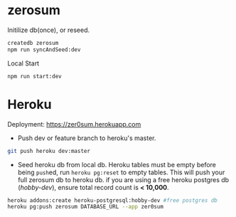 # zerosum

Initilize db(once), or reseed.

```bash
createdb zerosum
npm run syncAndSeed:dev
```

Local Start

```
npm run start:dev
```

# Heroku

Deployment: https://zer0sum.herokuapp.com

-   Push dev or feature branch to heroku's master.

```bash
git push heroku dev:master
```

-   Seed heroku db from local db. Heroku tables must be empty before being `push`ed, run `heroku pg:reset` to empty tables. This will push your full zerosum db to heroku db. if you are using a free heroku postgres db (_hobby-dev_), ensure total record count is **< 10,000**.

```bash
heroku addons:create heroku-postgresql:hobby-dev #free postgres db
heroku pg:push zerosum DATABASE_URL --app zer0sum
```
